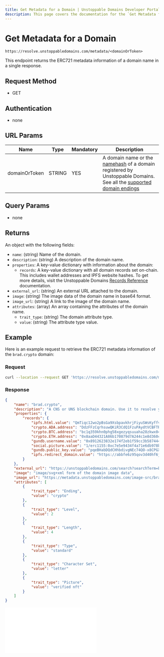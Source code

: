 ```yaml
---
title: Get Metadata for a Domain | Unstoppable Domains Developer Portal
description: This page covers the documentation for the `Get Metadata for a Domain` endpoint.
---
```


# Get Metadata for a Domain

```
https://resolve.unstoppabledomains.com/metadata/<domainOrToken>
```

This endpoint returns the ERC721 metadata information of a domain name in a single response.

## Request Method

* GET

## Authentication

* none

## URL Params

| Name | Type | Mandatory | Description |
| - | - | - | - |
| domainOrToken | STRING | YES | A domain name or the [namehash](/getting-started/domain-registry-essentials/namehashing.md) of a domain registered by Unstoppable Domains. See all the [supported domain endings](../overview.md#supported-domains-endings) |

## Query Params

* none

## Returns

An object with the following fields:

* `name`: (string) Name of the domain.
* `description`: (string) A description of the domain name.
* `properties`: A key-value dictionary with information about the domain:
    * `records`: A key-value dictionary with all domain records set on-chain. This includes wallet addresses and IPFS website hashes. To get more details, visit the Unstoppable Domains [Records Reference](/developer-toolkit/reference/records-reference.md) documentation.
* `external_url`: (string) An external URL attached to the domain.
* `image`: (string) The image data of the domain name in base64 format.
* `image_url`: (string) A link to the image of the domain name.
* `attributes`: (array) An array containing the attributes of the domain name.
    * `trait_type`: (string) The domain attribute type.
    * `value`: (string) The attribute type value.

## Example

Here is an example request to retrieve the ERC721 metadata information of the `brad.crypto` domain:

### Request

```bash
curl --location --request GET 'https://resolve.unstoppabledomains.com/metadata/brad.crypto'
```

### Response

```json
{
    "name": "brad.crypto",
    "description": "A CNS or UNS blockchain domain. Use it to resolve your cryptocurrency addresses and decentralized websites.\nhttps://gateway.pinata.cloud/ipfs/QmTiqc12wo2pBsGa9XsbpavkhrjFiyuSWsKyffvZqVGtut",
    "properties": {
        "records": {
            "ipfs.html.value": "QmTiqc12wo2pBsGa9XsbpavkhrjFiyuSWsKyffvZqVGtut",
            "crypto.ADA.address": "DdzFFzCqrhsuwQKiR3CdQ1FzuPAydtVCBFTRdy9FPKepAHEoXCee2qrio975M4cEbqYwZBsWJTNyrJ8NLJmAReSwAakQEHWBEd2HvSS7",
            "crypto.BTC.address": "bc1q359khn0phg58xgezyqsuuaha28zkwx047c0c3y",
            "crypto.ETH.address": "0x8aaD44321A86b170879d7A244c1e8d360c99DdA8",
            "gundb.username.value": "0x8912623832e174f2eb1f59cc3b587444d619376ad5bf10070e937e0dc22b9ffb2e3ae059e6ebf729f87746b2f71e5d88ec99c1fb3c7c49b8617e2520d474c48e1c",
            "social.picture.value": "1/erc1155:0xc7e5e9434f4a71e6db978bd65b4d61d3593e5f27/14317",
            "gundb.public_key.value": "pqeBHabDQdCHhbdivgNEc74QO-x8CPGXq4PKWgfIzhY.7WJR5cZFuSyh1bFwx0GWzjmrim0T5Y6Bp0SSK0im3nI",
            "ipfs.redirect_domain.value": "https://abbfe6z95qov3d40hf6j30g7auo7afhp.mypinata.cloud/ipfs/Qme54oEzRkgooJbCDr78vzKAWcv6DDEZqRhhDyDtzgrZP6"
        }
    },
    "external_url": "https://unstoppabledomains.com/search?searchTerm=brad.crypto",
    "image": "image/svg+xml form of the domain image data",
    "image_url": "https://metadata.unstoppabledomains.com/image-src/brad.crypto.svg",
    "attributes": [
        {
            "trait_type": "Ending",
            "value": "crypto"
        },
        {
            "trait_type": "Level",
            "value": 2
        },
        {
            "trait_type": "Length",
            "value": 4
        },
        {
            "trait_type": "Type",
            "value": "standard"
        },
        {
            "trait_type": "Character Set",
            "value": "letter"
        },
        {
            "trait_type": "Picture",
            "value": "verified nft"
        }
    ]
}
```

<embed src="/snippets/_discord.md" />
